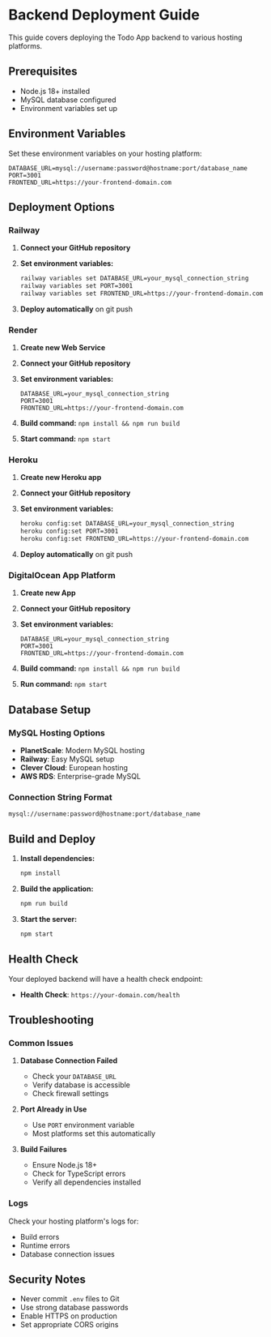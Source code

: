 # Backend Deployment Guide

This guide covers deploying the Todo App backend to various hosting platforms.

## Prerequisites

- Node.js 18+ installed
- MySQL database configured
- Environment variables set up

## Environment Variables

Set these environment variables on your hosting platform:

```env
DATABASE_URL=mysql://username:password@hostname:port/database_name
PORT=3001
FRONTEND_URL=https://your-frontend-domain.com
```

## Deployment Options

### Railway

1. **Connect your GitHub repository**
2. **Set environment variables:**
   ```bash
   railway variables set DATABASE_URL=your_mysql_connection_string
   railway variables set PORT=3001
   railway variables set FRONTEND_URL=https://your-frontend-domain.com
   ```

3. **Deploy automatically** on git push

### Render

1. **Create new Web Service**
2. **Connect your GitHub repository**
3. **Set environment variables:**
   ```env
   DATABASE_URL=your_mysql_connection_string
   PORT=3001
   FRONTEND_URL=https://your-frontend-domain.com
   ```

4. **Build command:** `npm install && npm run build`
5. **Start command:** `npm start`

### Heroku

1. **Create new Heroku app**
2. **Connect your GitHub repository**
3. **Set environment variables:**
   ```bash
   heroku config:set DATABASE_URL=your_mysql_connection_string
   heroku config:set PORT=3001
   heroku config:set FRONTEND_URL=https://your-frontend-domain.com
   ```

4. **Deploy automatically** on git push

### DigitalOcean App Platform

1. **Create new App**
2. **Connect your GitHub repository**
3. **Set environment variables:**
   ```env
   DATABASE_URL=your_mysql_connection_string
   PORT=3001
   FRONTEND_URL=https://your-frontend-domain.com
   ```

4. **Build command:** `npm install && npm run build`
5. **Run command:** `npm start`

## Database Setup

### MySQL Hosting Options

- **PlanetScale**: Modern MySQL hosting
- **Railway**: Easy MySQL setup
- **Clever Cloud**: European hosting
- **AWS RDS**: Enterprise-grade MySQL

### Connection String Format

```
mysql://username:password@hostname:port/database_name
```

## Build and Deploy

1. **Install dependencies:**
   ```bash
   npm install
   ```

2. **Build the application:**
   ```bash
   npm run build
   ```

3. **Start the server:**
   ```bash
   npm start
   ```

## Health Check

Your deployed backend will have a health check endpoint:
- **Health Check**: `https://your-domain.com/health`

## Troubleshooting

### Common Issues

1. **Database Connection Failed**
   - Check your `DATABASE_URL`
   - Verify database is accessible
   - Check firewall settings

2. **Port Already in Use**
   - Use `PORT` environment variable
   - Most platforms set this automatically

3. **Build Failures**
   - Ensure Node.js 18+
   - Check for TypeScript errors
   - Verify all dependencies installed

### Logs

Check your hosting platform's logs for:
- Build errors
- Runtime errors
- Database connection issues

## Security Notes

- Never commit `.env` files to Git
- Use strong database passwords
- Enable HTTPS on production
- Set appropriate CORS origins
